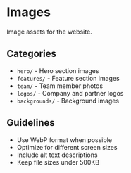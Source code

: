 # Images

Image assets for the website.

## Categories

- `hero/` - Hero section images
- `features/` - Feature section images
- `team/` - Team member photos
- `logos/` - Company and partner logos
- `backgrounds/` - Background images

## Guidelines

- Use WebP format when possible
- Optimize for different screen sizes
- Include alt text descriptions
- Keep file sizes under 500KB
